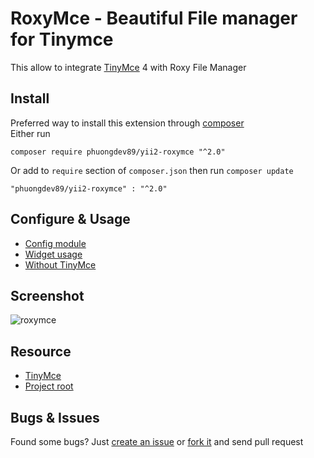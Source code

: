 # RoxyMce - Beautiful File manager for Tinymce
This allow to integrate [TinyMce](https://github.com/tinymce/tinymce) 4 with Roxy File Manager

Install
---
Preferred way to install this extension through [composer](http://getcomposer.org)  
Either run
~~~
composer require phuongdev89/yii2-roxymce "^2.0"
~~~
Or add to `require` section of `composer.json` then run `composer update`
~~~
"phuongdev89/yii2-roxymce" : "^2.0" 
~~~

Configure & Usage
---
*  [Config module](docs/module.md)
*  [Widget usage](docs/widget.md)
*  [Without TinyMce](docs/without.md)

Screenshot
---
![roxymce](docs/screenshot.png)

Resource
---

 * [TinyMce](http://tinymce.com)
 * [Project root](https://github.com/phuongdev89/yii2-roxymce)

Bugs & Issues
---
Found some bugs? Just [create an issue](https://github.com/phuongdev89/yii2-roxymce/issues/new) or [fork it](https://github.com/phuongdev89/yii2-roxymce) and send pull request
